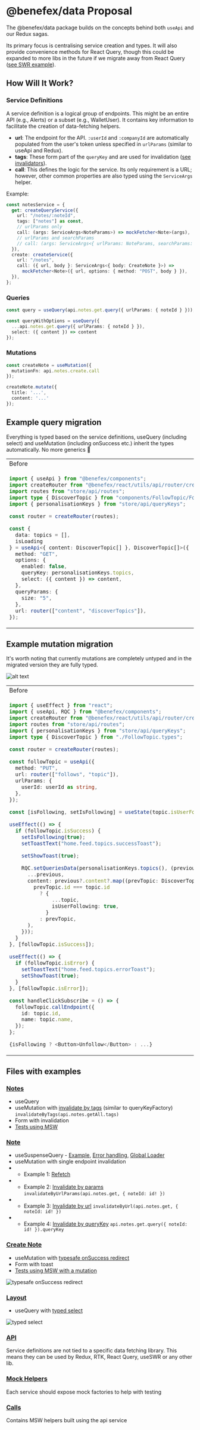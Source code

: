 # @benefex/data Proposal

The @benefex/data package builds on the concepts behind both `useApi` and our Redux sagas.

Its primary focus is centralising service creation and types. It will also provide convenience methods for React Query, though this could be expanded to more libs in the future if we migrate away from React Query ([see SWR example](src/pages/Note/Note.tsx#L26)).

## How Will It Work?

### Service Definitions

A service definition is a logical group of endpoints. This might be an entire API (e.g., Alerts) or a subset (e.g., WalletUser). It contains key information to facilitate the creation of data-fetching helpers.

- **url**: The endpoint for the API. `:userId` and `:companyId` are automatically populated from the user's token unless specified in `urlParams` (similar to useApi and Redux).
- **tags**: These form part of the `queryKey` and are used for invalidation ([see invalidators](src/api/helpers/invalidators.ts)).
- **call**: This defines the logic for the service. Its only requirement is a URL; however, other common properties are also typed using the `ServiceArgs` helper.

Example:

```ts
const notesService = {
  get: createQueryService({
    url: "/notes/:noteId",
    tags: ["notes"] as const,
    // urlParams only
    call: (args: ServiceArgs<NoteParams>) => mockFetcher<Note>(args),
    // urlParams and searchParams
    // call: (args: ServiceArgs<{ urlParams: NoteParams, searchParams: NoteQuery }>) => mockFetcher<Note>(args),
  }),
  create: createService({
    url: "/notes",
    call: ({ url, body }: ServiceArgs<{ body: CreateNote }>) =>
      mockFetcher<Note>({ url, options: { method: "POST", body } }),
  }),
};
```

### Queries

```ts
const query = useQuery(api.notes.get.query({ urlParams: { noteId } }));

const queryWithOptions = useQuery({
  ...api.notes.get.query({ urlParams: { noteId } }),
  select: ({ content }) => content
});
```

### Mutations

```ts
const createNote = useMutation({
  mutationFn: api.notes.create.call
});

createNote.mutate({
  title: '...',
  content: '...'
});
```


## Example query migration

Everything is typed based on the service definitions, useQuery (including select) and useMutation (including onSuccess etc.) inherit the types automatically. No more generics :tada:

<table>
<tr>
<td>Before</td>
<td>After</td>
</tr>
<tr>
<td>

```ts
import { useApi } from "@benefex/components";
import createRouter from "@benefex/react/utils/api/router/createRouter";
import routes from "store/api/routes";
import type { DiscoverTopic } from "components/FollowTopic/FollowTopic.types";
import { personalisationKeys } from "store/api/queryKeys";

const router = createRouter(routes);

const {
  data: topics = [],
  isLoading
} = useApi<{ content: DiscoverTopic[] }, DiscoverTopic[]>({
  method: "GET",
  options: {
    enabled: false,
    queryKey: personalisationKeys.topics,
    select: ({ content }) => content,
  },
  queryParams: {
    size: "5",
  },
  url: router(["content", "discoverTopics"]),
});
```

</td>
<td>

```ts
import { useQuery } from "@tanstack/react-query";
import { api } from "@benefex/data";

const { data: topics = [], isLoading } = useQuery({
  ...api.content.discoverTopics.query({ queryParams: { size: "5" } }),
  select: ({ content }) => content,
});
```

</td>
</tr>
</table>

## Example mutation migration

It's worth noting that currently mutations are completely untyped and in the migrated version they are fully typed.

![alt text](public/mut-type.png)

<table>
<tr>
<td>Before</td>
<td>After</td>
</tr>
<tr>
<td>

```ts
import { useEffect } from "react";
import { useApi, RQC } from "@benefex/components";
import createRouter from "@benefex/react/utils/api/router/createRouter";
import routes from "store/api/routes";
import { personalisationKeys } from "store/api/queryKeys";
import type { DiscoverTopic } from "./FollowTopic.types";

const router = createRouter(routes);

const followTopic = useApi({
  method: "PUT",
  url: router(["follows", "topic"]),
  urlParams: {
    userId: userId as string,
  },
});

const [isFollowing, setIsFollowing] = useState(topic.isUserFollowing);

useEffect(() => {
  if (followTopic.isSuccess) {
    setIsFollowing(true);
    setToastText("home.feed.topics.successToast");

    setShowToast(true);

    RQC.setQueriesData(personalisationKeys.topics(), (previous: any) => ({
      ...previous,
      content: previous?.content?.map((prevTopic: DiscoverTopic) =>
        prevTopic.id === topic.id
          ? {
              ...topic,
              isUserFollowing: true,
            }
          : prevTopic,
      ),
    }));
  }
}, [followTopic.isSuccess]);

useEffect(() => {
  if (followTopic.isError) {
    setToastText("home.feed.topics.errorToast");
    setShowToast(true);
  }
}, [followTopic.isError]);

const handleClickSubscribe = () => {
  followTopic.callEndpoint({
    id: topic.id,
    name: topic.name,
  });
};

{isFollowing ? <Button>Unfollow</Button> : ...}
```

</td>
<td>

```ts
import { useMutation, useQueryClient } from "@tanstack/react-query";
import { api, invalidateByTags } from "@benefex/data";

const queryClient = useQueryClient();
const followTopic = useMutation({
  mutationFn: () => api.topics.follow.call({
    urlParams: { userId }
  }),
  onSuccess() {
    setIsFollowing(true);
    setToastText("home.feed.topics.successToast");
    setShowToast(true);

    // Return invalidation so isPending stays true until the topic is refetched
    return queryClient.invalidateQueries({
      predicate: invalidateByTags(api.topics.all.tags)
    });
  },
  onError() {
    setToastText("home.feed.topics.errorToast");
    setShowToast(true);
  },
});
const isFollowing = followTopic.isPending || topic.isFollowing;

const handleClickSubscribe = () => {
  followTopic.mutate({ id: topic.id, name: topic.name });
};

{isFollowing ? <Button>Unfollow</Button> : ...}
```

</td>
</tr>
</table>

## Files with examples

### [Notes](src/pages/Notes/Notes.tsx)

- useQuery
- useMutation with [invalidate by tags](src/pages/Notes/Notes.tsx#L29) (similar to queryKeyFactory) `invalidateByTags(api.notes.getAll.tags)`
- Form with invalidation
- [Tests using MSW](src/pages/Note/Note.spec.tsx)

### [Note](src/pages/Note/Note.tsx)

- useSuspenseQuery - [Example](src/pages/Note/Note.tsx#L12), [Error handling](src/layouts/Default.tsx#L34), [Global Loader](src/layouts/Default.tsx#L35)
- useMutation with single endpoint invalidation
- - Example 1: [Refetch](src/pages/Note/Note.tsx#L37)
- - Example 2: [Invalidate by params](src/pages/Note/Note.tsx#L40) `invalidateByUrlParams(api.notes.get, { noteId: id! })`
- - Example 3: [Invalidate by url](src/pages/Note/Note.tsx#L46) `invalidateByUrl(api.notes.get, { noteId: id! })`
- - Example 4: [Invalidate by queryKey](src/pages/Note/Note.tsx#L51) `api.notes.get.query({ noteId: id! }).queryKey`

### [Create Note](src/pages/CreateNote/CreateNote.tsx)

- useMutation with [typesafe onSuccess redirect](src/pages/CreateNote/CreateNote.tsx#L12)
- Form with toast
- [Tests using MSW with a mutation](src/pages/CreateNote/CreateNote.spec.tsx#21)

![typesafe onSuccess redirect](public/image2.png)

### [Layout](src/layouts/Default.tsx)

- useQuery with [typed select](src/layouts/Default.tsx#L13)

![typed select](public/image.png)

### [API](src/api/note/index.ts)

Service definitions are not tied to a specific data fetching library. This means they can be used by Redux, RTK, React Query, useSWR or any other lib.

### [Mock Helpers](src/api/note/mocks.ts)

Each service should expose mock factories to help with testing

### [Calls](src/mocks/calls.ts)

Contains MSW helpers built using the api service